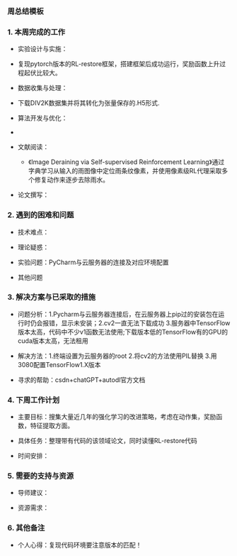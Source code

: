 ### 周总结模板

### 1. 本周完成的工作

*   实验设计与实施：
*    复现pytorch版本的RL-restore框架，搭建框架后成功运行，奖励函数上升过程起伏比较大。
*   数据收集与处理：
*    下载DIV2K数据集并将其转化为张量保存的.H5形式.
*   算法开发与优化：
*   
*   文献阅读：
    * 《Image Deraining via Self-supervised Reinforcement Learning》通过字典学习从输入的雨图像中定位雨条纹像素，并使用像素级RL代理采取多个修复动作来逐步去除雨水。
    
*   论文撰写：


### 2. 遇到的困难和问题

*   技术难点：

*   理论疑惑：

*   实验问题：PyCharm与云服务器的连接及对应环境配置

*   其他问题

### 3. 解决方案与已采取的措施

*   问题分析：1.Pycharm与云服务器连接后，在云服务器上pip过的安装包在运行时仍会报错，显示未安装；2.cv2一直无法下载成功 3.服务器中TensorFlow版本太高，代码中不少v1函数无法使用;下载版本低的TensorFlow有的GPU的cuda版本太高，无法租用
  

*   解决方法：1.终端设置为云服务器的root 2.将cv2的方法使用PIL替换 3.用3080配置TensorFlow1.X版本

*   寻求的帮助：csdn+chatGPT+autodl官方文档


### 4. 下周工作计划

*   主要目标：搜集大量近几年的强化学习的改进策略，考虑在动作集，奖励函数，特征提取方面。

*   具体任务：整理带有代码的该领域论文，同时读懂RL-restore代码

*   时间安排：


### **5. 需要的支持与资源**

*   导师建议：

*   资源需求：


### 6. 其他备注

*   个人心得：复现代码环境要注意版本的匹配！
